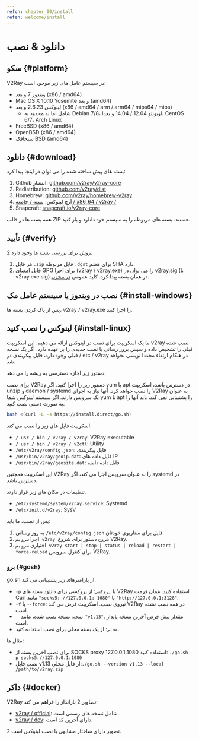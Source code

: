```yaml
---
refcn: chapter_00/install
refen: welcome/install
---
```

# دانلود & نصب

## سکو {#platform}

V2Ray در سیستم عامل های زیر موجود است:

* ویندوز 7 و بعد (x86 / amd64)
* Mac OS X 10.10 Yosemite و بعد (amd64)
* لینوکس 2.6.23 و بعد (x86 / amd64 / arm / arm64 / mips64 / mips) 
  * شامل اما نه محدود به Debian 7/8، اوبونتو 12.04 / 14.04 و بعدا، CentOS 6/7، Arch Linux
* FreeBSD (x86 / amd64)
* OpenBSD (x86 / amd64)
* سنجاقک BSD (amd64)

## دانلود {#download}

بسته های پیش ساخته شده را می توان در اینجا پیدا کرد:

1. Github انتشار: [github.com/v2ray/v2ray-core](https://github.com/v2ray/v2ray-core/releases)
2. Redistribution: [github.com/v2ray/dist](https://github.com/v2ray/dist)
3. Homebrew: [github.com/v2ray/homebrew-v2ray](https://github.com/v2ray/homebrew-v2ray)
4. آرچ لینوکس: [بسته / جامعه / x86_64 / v2ray /](https://www.archlinux.org/packages/community/x86_64/v2ray/)
5. Snapcraft: [snapcraft.io/v2ray-core](https://snapcraft.io/v2ray-core)

همه بسته ها در قالب ZIP هستند. بسته های مربوطه را به سیستم خود دانلود و باز کنید.

## تأیید {#verify}

2 روش برای بررسی بسته ها وجود دارد.

1. هر فایل `.zip` فایل مربوطه `.dgst` برای هضم SHA دارد.
2. فایل امضای GPG برای اجرا (v2ray / v2ray.exe) را می توان در v2ray.sig (یا v2ray.exe.sig) در همان بسته پیدا کرد. کلید عمومی [در مخزن](https://raw.githubusercontent.com/v2ray/v2ray-core/master/release/verify/official_release.asc).

## نصب در ویندوز یا سیستم عامل مک {#install-windows}

پس از پاک کردن بسته ها، v2ray / v2ray.exe را اجرا کنید.

## لینوکس را نصب کنید {#install-linux}

ما یک اسکریپت برای نصب در لینوکس ارائه می دهیم. این اسکریپت v2ray نصب شده قبلی را تشخیص داده و سپس بروز رسانی یا نصب جدیدی را بر عهده دارد. اگر یک نسخه قبلی وجود دارد، فایل پیکربندی در / etc / v2ray در هنگام ارتقاء مجددا نویسی نخواهد شد.

دستور زیر اجازه دسترسی به ریشه را می دهد.

برای نصب V2Ray دستور زیر را اجرا کنید. اگر yum یا apt در دسترس باشد، اسکریپت unzip و daemon / systemd را نصب خواهد کرد. آنها نیاز به اجرای V2Ray به عنوان یک سرویس دارند. اگر سیستم لینوکس شما yum یا apt را پشتیبانی نمی کند، باید آنها را به صورت دستی نصب کنید.

```bash
bash <(curl -L -s https://install.direct/go.sh)
```

اسکریپت فایل های زیر را نصب می کند.

* `/ usr / bin / v2ray / v2ray`: V2Ray executable
* `/ usr / bin / v2ray / v2ctl`: Utility
* `/etc/v2ray/config.json`: فایل پیکربندی
* `/usr/bin/v2ray/geoip.dat`: فایل داده های IP
* `/usr/bin/v2ray/geosite.dat`: فایل داده دامنه

این اسکریپت همچنین V2Ray را به عنوان سرویس اجرا می کند، اگر systemd در دسترس باشد.

تنظیمات در مکان های زیر قرار دارند.

* `/etc/systemd/system/v2ray.service`: Systemd
* `/etc/init.d/v2ray`: SysV

پس از نصب، ما باید:

1. به روز رسانی `/etc/v2ray/config.json` فایل برای سناریوی خودتان.
2. اجرا `سرویس v2ray شروع` دستور برای شروع V2Ray.
3. اختیاری `سرویس v2ray start | stop | status | reload | restart | force-reload` برای کنترل سرویس V2Ray.

### برو {#gosh}

go.sh از پارامترهای زیر پشتیبانی می کند.

* `-p` یا `پروکسی`: از پروکسی برای دانلود بسته های V2Ray استفاده کنید. همان فرمت Curl مانند `"socks5: //127.0.0.1: 1080"` یا `"http://127.0.0.1:3128"`.
* `-f` یا `--force`: نیروی نصب. اسکریپت فرض می کند V2Ray در همه نصب نشده است.
* `- نسخه`: نسخه نصب شده، مانند `"v1.13"`. مقدار پیش فرض آخرین نسخه پایدار است.
* `محلی`: از یک بسته محلی برای نصب استفاده کنید.

مثال ها:

* برای نصب آخرین بسته از SOCKS proxy 127.0.0.1:1080 استفاده کنید: ```./go.sh -p socks5://127.0.0.1:1080```
* نصب فایل v1.13 از فایل محلی:```./go.sh --version v1.13 --local /path/to/v2ray.zip```

## داكر {#docker}

V2Ray تصاویر 2 بارانداز را فراهم می کند:

* [v2ray / official](https://hub.docker.com/r/v2ray/official/): شامل نسخه های رسمی است.
* [v2ray / dev](https://hub.docker.com/r/v2ray/dev/): دارای آخرین کد است.

2 تصویر دارای ساختار مشابهی با نصب لینوکس است.
